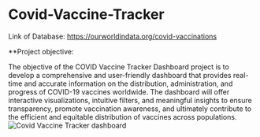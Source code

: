 # Covid-Vaccine-Tracker

Link of Database: https://ourworldindata.org/covid-vaccinations

**Project objective:

The objective of the COVID Vaccine Tracker Dashboard project is to develop a comprehensive and user-friendly dashboard that provides real-time and accurate information on the distribution, administration, and progress of COVID-19 vaccines worldwide.
The dashboard will offer interactive visualizations, intuitive filters, and meaningful insights to ensure transparency, promote vaccination awareness, and ultimately contribute to the efficient and equitable distribution of vaccines across populations.
![Covid Vaccine Tracker dashboard](https://github.com/Bhavishek7/Covid-Vaccine-Tracker/assets/139467643/f8c6d59b-daa7-4476-a8a1-1e67453bace5)
